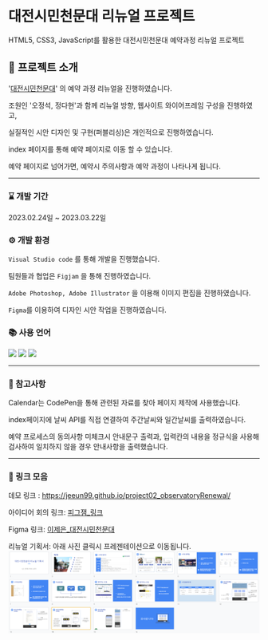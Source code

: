 # 대전시민천문대 리뉴얼 프로젝트

HTML5, CSS3, JavaScript를 활용한 대전시민천문대 예약과정 리뉴얼 프로젝트

## 🙋 프로젝트 소개

'[대전시민천문대](https://djstar.kr/)' 의 예약 과정 리뉴얼을 진행하였습니다.

조원인 '오정석, 정다현'과 함께 리뉴얼 방향, 웹사이트 와이어프레임 구성을 진행하였고,

실질적인 시안 디자인 및 구현(퍼블리싱)은 개인적으로 진행하였습니다.

index 페이지를 통해 예약 페이지로 이동 할 수 있습니다.

예약 페이지로 넘어가면, 예약시 주의사항과 예약 과정이 나타나게 됩니다.

---

### ⌛ 개발 기간

2023.02.24일 ~ 2023.03.22일

### ⚙ 개발 환경

`Visual Studio code` 를 통해 개발을 진행했습니다.

팀원들과 협업은 `Figjam` 을 통해 진행하였습니다.

`Adobe Photoshop, Adobe Illustrator` 을 이용해 이미지 편집을 진행하였습니다.

`Figma`를 이용하여 디자인 시안 작업을 진행하였습니다.

### 📚 사용 언어

<img src="https://img.shields.io/badge/HTML5-E34F26?style=flat&logo=HTML5&logoColor=white"/>
<img src="https://img.shields.io/badge/CSS3-1572B6?style=flat&logo=CSS3&logoColor=white"/>
<img src="https://img.shields.io/badge/JavaScript-F7DF1E?style=flat&logo=JavaScript&logoColor=white"/>

---

### 💬 참고사항

Calendar는 CodePen을 통해 관련된 자료를 찾아 페이지 제작에 사용했습니다.

index페이지에 날씨 API를 직접 연결하여 주간날씨와 일간날씨를 출력하였습니다.

예약 프로세스의 동의사항 미체크시 안내문구 출력과, 입력칸의 내용을 정규식을 사용해 검사하여 일치하지 않을 경우 안내사항을 출력했습니다.

---

### 🔗 링크 모음

데모 링크 : <https://jeeun99.github.io/project02_observatoryRenewal/>

아이디어 회의 링크: [피그잼\_링크](https://www.figma.com/file/jUD7SwCGpqrjIb4ZrvU2p2/C%EC%A1%B0_%EB%8C%80%EC%A0%84%EC%8B%9C%EB%AF%BC%EC%B2%9C%EB%AC%B8%EB%8C%80_%ED%86%A0%EB%A1%A0?node-id=0%3A1&t=p4qmO3XJE6lk1slZ-1)

Figma 링크: [이제은\_대전시민천문대](https://www.figma.com/file/2IH0lBwZHnzt5uN3XujnfO/%EC%9D%B4%EC%A0%9C%EC%9D%80_%EB%8C%80%EC%A0%84%EC%8B%9C%EB%AF%BC%EC%B2%9C%EB%AC%B8%EB%8C%80?node-id=0%3A1&t=06WxilQU9liW1DXb-1)

리뉴얼 기획서: 아래 사진 클릭시 프레젠테이션으로 이동됩니다.
<a href="https://docs.google.com/presentation/d/1PtCZ5NK-zUa_itFyQhS6pijREdrjelmpOlcfts9Cqdo/edit#slide=id.p"><img src="./img/pptimg.png"/></a>
